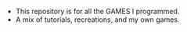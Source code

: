 - This repository is for all the GAMES I programmed.
- A mix of tutorials, recreations, and my own games.

